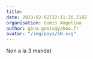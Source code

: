 ```yaml
---
title: 
date: 2023-02-02T22:11:20.219Z
organisation: Gomis Angelina 
author: gina.gomis@yahoo.fr
avatar: "/img/pays/SN.svg"
---
```


Non a la 3 mandat 